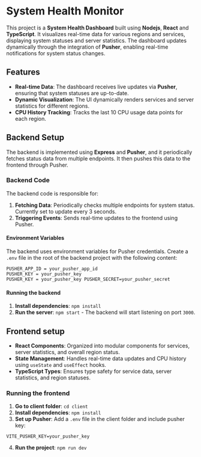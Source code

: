 # System Health Monitor
This project is a **System Health Dashboard** built using **Nodejs**, **React** and **TypeScript**. It visualizes real-time data for various regions and services, displaying system statuses and server statistics. The dashboard updates dynamically through the integration of **Pusher**, enabling real-time notifications for system status changes.

## Features

- **Real-time Data**: The dashboard receives live updates via **Pusher**, ensuring that system statuses are up-to-date.
- **Dynamic Visualization**: The UI dynamically renders services and server statistics for different regions.
- **CPU History Tracking**: Tracks the last 10 CPU usage data points for each region.

## Backend Setup

The backend is implemented using **Express** and **Pusher**, and it periodically fetches status data from multiple endpoints. It then pushes this data to the frontend through Pusher.

### Backend Code

The backend code is responsible for:
1. **Fetching Data**: Periodically checks multiple endpoints for system status. Currently set to update every 3 seconds.
2. **Triggering Events**: Sends real-time updates to the frontend using Pusher.

#### Environment Variables

The backend uses environment variables for Pusher credentials. Create a `.env` file in the root of the backend project with the following content:
```
PUSHER_APP_ID = your_pusher_app_id
PUSHER_KEY = your_pusher_key
PUSHER_KEY = your_pusher_key PUSHER_SECRET=your_pusher_secret
```
#### Running the backend
1. **Install dependencies**: `npm install`
2. **Run the server**: `npm start` - The backend will start listening on port `3000`.

## Frontend setup

- **React Components**: Organized into modular components for services, server statistics, and overall region status.
- **State Management**: Handles real-time data updates and CPU history using `useState` and `useEffect` hooks.
- **TypeScript Types**: Ensures type safety for service data, server statistics, and region statuses.

### Running the frontend
1. **Go to client folder**: `cd client`
2. **Install dependencies**: `npm install`
3. **Set up Pusher**: Add a `.env` file in the client folder and include pusher key:
```
VITE_PUSHER_KEY=your_pusher_key
```
4. **Run the project**: `npm run dev`

